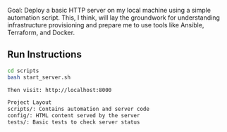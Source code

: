 Goal:
Deploy a basic HTTP server on my local machine using a simple automation script. This, I think, will lay the groundwork for understanding infrastructure provisioning and prepare me to use tools like Ansible, Terraform, and Docker.


## Run Instructions
```bash
cd scripts
bash start_server.sh

Then visit: http://localhost:8000

Project Layout
scripts/: Contains automation and server code
config/: HTML content served by the server
tests/: Basic tests to check server status
